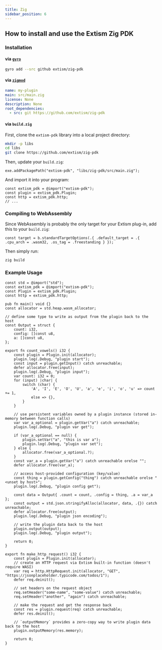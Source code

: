 ```yaml
---
title: Zig
sidebar_position: 6
---
```


## How to install and use the Extism Zig PDK

### Installation

#### via [`gyro`](https://github.com/mattnite/gyro)

```sh
gyro add --src github extism/zig-pdk
```

#### via [`zigmod`](https://github.com/nektro/zigmod)

```yaml title=zigmod.yml
name: my-plugin
main: src/main.zig
license: None
description: None
root_dependencies:
  - src: git https://github.com/extism/zig-pdk
```

#### via `build.zig`

First, clone the `extism-pdk` library into a local project directory:

```sh
mkdir -p libs
cd libs
git clone https://github.com/extism/zig-pdk
```

Then, update your `build.zig`:

```zig title=build.zig
exe.addPackagePath("extism-pdk", "libs/zig-pdk/src/main.zig");
```

And import it into your program:

```zig title=plugin.zig
const extism_pdk = @import("extism-pdk");
const plugin = extism_pdk.Plugin;
const http = extism_pdk.http;
// ...
```

### Compiling to WebAssembly

Since WebAssembly is probably the only target for your Extism plug-in, add this to your
`build.zig`:

```zig title=build.zig
const target = b.standardTargetOptions(.{ .default_target = .{ .cpu_arch = .wasm32, .os_tag = .freestanding } });
```

Then simply run: 

```sh
zig build
```

### Example Usage
```zig title=plugin.zig
const std = @import("std");
const extism_pdk = @import("extism-pdk");
const Plugin = extism_pdk.Plugin;
const http = extism_pdk.http;

pub fn main() void {}
const allocator = std.heap.wasm_allocator;

// define some type to write as output from the plugin back to the host
const Output = struct {
    count: i32,
    config: []const u8,
    a: []const u8,
};

export fn count_vowels() i32 {
    const plugin = Plugin.init(allocator);
    plugin.log(.Debug, "plugin start");
    const input = plugin.getInput() catch unreachable;
    defer allocator.free(input);
    plugin.log(.Debug, "plugin input");
    var count: i32 = 0;
    for (input) |char| {
        switch (char) {
            'A', 'I', 'E', 'O', 'U', 'a', 'e', 'i', 'o', 'u' => count += 1,
            else => {},
        }
    }

    // use persistent variables owned by a plugin instance (stored in-memory between function calls)
    var var_a_optional = plugin.getVar("a") catch unreachable;
    plugin.log(.Debug, "plugin var get");

    if (var_a_optional == null) {
        plugin.setVar("a", "this is var a");
        plugin.log(.Debug, "plugin var set");
    } else {
        allocator.free(var_a_optional.?);
    }
    const var_a = plugin.getVar("a") catch unreachable orelse "";
    defer allocator.free(var_a);

    // access host-provided configuration (key/value)
    const thing = plugin.getConfig("thing") catch unreachable orelse "<unset by host>";
    plugin.log(.Debug, "plugin config get");

    const data = Output{ .count = count, .config = thing, .a = var_a };
    const output = std.json.stringifyAlloc(allocator, data, .{}) catch unreachable;
    defer allocator.free(output);
    plugin.log(.Debug, "plugin json encoding");

    // write the plugin data back to the host
    plugin.output(output);
    plugin.log(.Debug, "plugin output");

    return 0;
}

export fn make_http_request() i32 {
    const plugin = Plugin.init(allocator);
    // create an HTTP request via Extism built-in function (doesn't require WASI)
    var req = http.HttpRequest.init(allocator, "GET", "https://jsonplaceholder.typicode.com/todos/1");
    defer req.deinit();

    // set headers on the request object
    req.setHeader("some-name", "some-value") catch unreachable;
    req.setHeader("another", "again") catch unreachable;

    // make the request and get the response back
    const res = plugin.request(req) catch unreachable;
    defer res.deinit();

    // `outputMemory` provides a zero-copy way to write plugin data back to the host
    plugin.outputMemory(res.memory);

    return 0;
}
```
